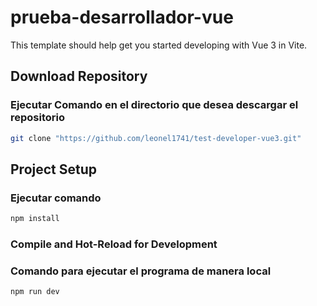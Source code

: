 # prueba-desarrollador-vue

This template should help get you started developing with Vue 3 in Vite.

## Download Repository
### Ejecutar Comando en el directorio que desea descargar el repositorio


```sh
git clone "https://github.com/leonel1741/test-developer-vue3.git"
```


## Project Setup
### Ejecutar comando 
```sh
npm install
```

### Compile and Hot-Reload for Development

### Comando para ejecutar el programa de manera local 

```sh
npm run dev
```


